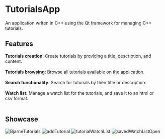 # TutorialsApp
An application writen in C++ using the Qt framework for managing C++ tutorials.
## Features
<b>Tutorials creation</b>: Create tutorials by providing a title, description, and content.<br><br>
<b>Tutorials browsing</b>: Browse all tutorials available on the application.<br><br>
<b>Search functionality</b>: Search for tutorials by their title or description.<br><br>
<b>Watch list</b>: Manage a watch list for the tutorials, and save it to an html or csv format.<br><br>
## Showcase
![BjarneTutorials](https://user-images.githubusercontent.com/42772160/226583883-f9f45f5a-c7e3-4d4e-ac24-d224673b89a3.png)
![addTutorial](https://user-images.githubusercontent.com/42772160/226583894-74326902-6f5b-4a47-af84-142895b29c13.png)
![tutorialWatchList](https://user-images.githubusercontent.com/42772160/226583907-50f1ca2e-d7a3-4f49-bbdf-c523b5b13119.png)
![savedWatchListOpen](https://user-images.githubusercontent.com/42772160/226583914-37ba310b-ede0-41cb-b0d0-c37f5cdf4ec2.png)
